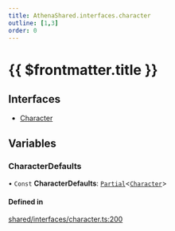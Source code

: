 ```yaml
---
title: AthenaShared.interfaces.character
outline: [1,3]
order: 0
---
```


# {{ $frontmatter.title }}


## Interfaces

- [Character](../interfaces/shared_interfaces_character_Character.md)

## Variables

### CharacterDefaults

• `Const` **CharacterDefaults**: [`Partial`](server_controllers_textlabel_Internal.md#Partial)<[`Character`](../interfaces/shared_interfaces_character_Character.md)\>

#### Defined in

[shared/interfaces/character.ts:200](https://github.com/Stuyk/altv-athena/blob/e51302d/src/core/shared/interfaces/character.ts#L200)
